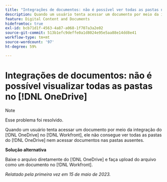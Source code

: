 ```yaml
---
title: "Integrações de documentos: não é possível ver todas as pastas no OneDrive"
description: Quando um usuário tenta acessar um documento por meio da integração do OneDrive no Workfront, ele não pode ver todas as pastas do OneDrive e não pode acessar documentos nas pastas ausentes.
feature: Digital Content and Documents
hidefromtoc: true
exl-id: bcb71d1f-4563-4a87-a068-1f707a3a2e02
source-git-commit: 513b1efc9deffe0a1d8024e95e5aa88e14dd8e41
workflow-type: tm+mt
source-wordcount: '97'
ht-degree: 59%

---
```


# Integrações de documentos: não é possível visualizar todas as pastas no [!DNL OneDrive]

>[!NOTE]
>
>Esse problema foi resolvido.

<!--

>[!NOTE]
>
>The Product team is currently evaluating this issue resolution, which might require product enhancements. Product enhancements are communicated in the Product Announcements and not with the Maintenance Updates.

-->

Quando um usuário tenta acessar um documento por meio da integração do [!DNL OneDrive] no [!DNL Workfront], ele não consegue ver todas as pastas do [!DNL OneDrive] nem acessar documentos nas pastas ausentes.

**Solução alternativa**

Baixe o arquivo diretamente do [!DNL OneDrive] e faça upload do arquivo como um documento no [!DNL Workfront].

_Relatado pela primeira vez em 15 de maio de 2023._
